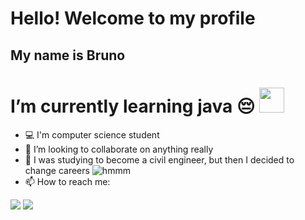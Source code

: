 # Hello! Welcome to my profile
## My name is Bruno

# I’m currently learning java 😔   <img src="https://cdn.jsdelivr.net/gh/devicons/devicon/icons/java/java-original.svg" width="40" height="40"/>

- 💻 I'm computer science student        
- 👯 I’m looking to collaborate on anything really
- 👷 I was studying to become a civil engineer, but then I decided to change careers
![hmmm](https://github.com/brunnbb/brunnbb/assets/132571750/8587a17c-4366-4861-bf57-71f8fe07f022=100x100)
- 📫 How to reach me:
<div>
<a href = "mailto:brunobbianchini@gmail.com"><img src="https://img.shields.io/badge/Gmail-D14836?style=for-the-badge&logo=gmail&logoColor=white" target="_blank"></a>  
<a href = "https://discordapp.com/users/246803686355894273"><img src="https://img.shields.io/badge/Discord-%235865F2.svg?style=for-the-badge&logo=discord&logoColor=white" target="_blank"></a>  
</div>

